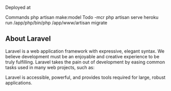 Deployed at 

Commands
php artisan make:model Todo -mcr
php artisan serve
heroku run /app/php/bin/php /app/www/artisan migrate
## About Laravel

Laravel is a web application framework with expressive, elegant syntax. We believe development must be an enjoyable and creative experience to be truly fulfilling. Laravel takes the pain out of development by easing common tasks used in many web projects, such as:

Laravel is accessible, powerful, and provides tools required for large, robust applications.

